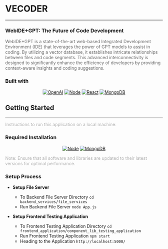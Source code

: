 # VECODER

<hr>

### WebIDE+GPT: The Future of Code Development

<span style="opacity: 0.64">WebIDE+GPT is a state-of-the-art web-based Integrated Development Environment (IDE) that leverages the power of GPT models to assist in coding. By utilizing a vector database, it establishes intricate relationships between files and code segments. This advanced interconnectivity is designed to significantly enhance the efficiency of developers by providing context-aware insights and coding suggestions.</span>

### Built with

<div align="center">

  [![OpenAI][OpenAI-shield]][OpenAI-url]
  [![Node][Node-shield]][Node-install]
  [![React][React-shield]][React-url]
  [![MongoDB][MongoDB-shield]][MongoDB-install]

</div>

## Getting Started

<hr>

<span style="opacity: 0.32">Instructions to run this application on a local machine:</span>

### Required Installation

<div align="center">

  [![Node][Node-shield]][Node-install]
  [![MongoDB][MongoDB-shield]][MongoDB-install]

</div>

<span style="opacity: 0.32">Note: Ensure that all software and libraries are updated to their latest versions for optimal performance.</span>

### Setup Process

- **Setup File Server**

    - To Backend File Server Directory ```cd backend_services/file_services```
    - Run Backend File Server ```node App.js```

- **Setup Frontend Testing Application**

    - To Frontend Testing Application Directory ```cd frontend_application/component_lib_testing_application```
    - Run Frontend Testing Application ```npm start```
    - Heading to the Application ```http://localhost:5000/```
  
[OpenAI-shield]: https://img.shields.io/badge/OpenAI-222222?style=for-the-badge&logo=OpenAI&logoColor=cccccc
[OpenAI-url]: https://openai.com/
[React-shield]: https://img.shields.io/badge/React-222222?style=for-the-badge&logo=React&logoColor=61DAFB
[React-url]: https://react-cn.github.io/react/index.html
[Node-shield]: https://img.shields.io/badge/Node.js-222222?style=for-the-badge&logo=Node.js&logoColor=339933
[Node-install]: https://nodejs.org/en/download
[MongoDB-shield]: https://img.shields.io/badge/MongoDB-222222?style=for-the-badge&logo=MongoDB&logoColor=47A248
[MongoDB-install]: https://www.mongodb.com/try/download/community
